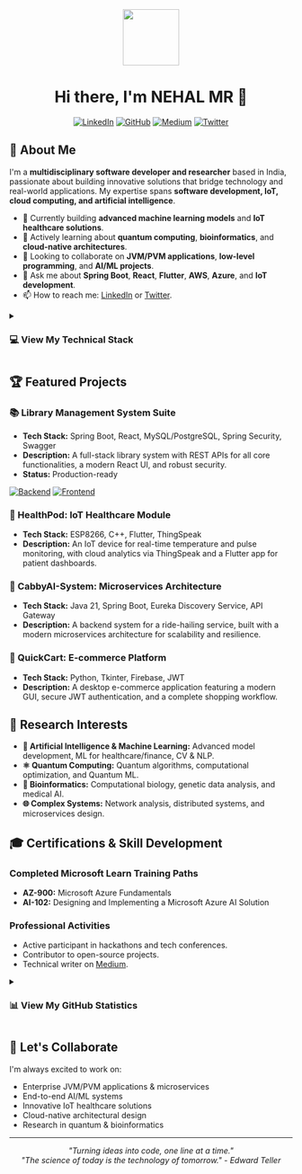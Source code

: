 <div align="center">
  <img src="https://media.giphy.com/media/M9gbBd9nbDrOTu1Mqx/giphy.gif" width="100"/>
  <h1 align="center">Hi there, I'm NEHAL MR 👋</h1>
</div>

<div align="center">

[![LinkedIn](https://img.shields.io/badge/LinkedIn-0077B5?style=for-the-badge&logo=linkedin&logoColor=white)](https://linkedin.com/in/nehalmr)
[![GitHub](https://img.shields.io/badge/GitHub-100000?style=for-the-badge&logo=github&logoColor=white)](https://github.com/nehalmr) 
[![Medium](https://img.shields.io/badge/Medium-12100E?style=for-the-badge&logo=medium&logoColor=white)](https://medium.com/@nehalmr)
[![Twitter](https://img.shields.io/badge/Twitter-1DA1F2?style=for-the-badge&logo=twitter&logoColor=white)](https://twitter.com/nehalmr08)

</div>

## 🚀 About Me

I'm a **multidisciplinary software developer and researcher** based in India, passionate about building innovative solutions that bridge technology and real-world applications. My expertise spans **software development, IoT, cloud computing, and artificial intelligence**.

- 🔭 Currently building **advanced machine learning models** and **IoT healthcare solutions**.
- 🌱 Actively learning about **quantum computing**, **bioinformatics**, and **cloud-native architectures**.
- 👯 Looking to collaborate on **JVM/PVM applications**, **low-level programming**, and **AI/ML projects**.
- 💬 Ask me about **Spring Boot**, **React**, **Flutter**, **AWS**, **Azure**, and **IoT development**.
- 📫 How to reach me: [LinkedIn](https://linkedin.com/in/nehalmr) or [Twitter](https://twitter.com/nehalmr08).

<details>
<summary><h3>💻 View My Technical Stack</h3></summary>

<h4>Programming Languages</h4>
<p>
    <img src="https://img.shields.io/badge/Java-ED8B00?style=for-the-badge&logo=java&logoColor=white" alt="Java"/>
    <img src="https://img.shields.io/badge/Python-3776AB?style=for-the-badge&logo=python&logoColor=white" alt="Python"/>
    <img src="https://img.shields.io/badge/JavaScript-F7DF1E?style=for-the-badge&logo=javascript&logoColor=black" alt="JavaScript"/>
    <img src="https://img.shields.io/badge/TypeScript-007ACC?style=for-the-badge&logo=typescript&logoColor=white" alt="TypeScript"/>
    <img src="https://img.shields.io/badge/C++-00599C?style=for-the-badge&logo=c%2B%2B&logoColor=white" alt="C++"/>
    <img src="https://img.shields.io/badge/Dart-0175C2?style=for-the-badge&logo=dart&logoColor=white" alt="Dart"/>
</p>

<h4>Frameworks & Libraries</h4>
<p>
    <img src="https://img.shields.io/badge/Spring_Boot-6DB33F?style=for-the-badge&logo=spring-boot&logoColor=white" alt="Spring Boot"/>
    <img src="https://img.shields.io/badge/React-20232A?style=for-the-badge&logo=react&logoColor=61DAFB" alt="React"/>
    <img src="https://img.shields.io/badge/Flutter-02569B?style=for-the-badge&logo=flutter&logoColor=white" alt="Flutter"/>
    <img src="https://img.shields.io/badge/Spring_Security-6DB33F?style=for-the-badge&logo=Spring-Security&logoColor=white" alt="Spring Security"/>
</p>

<h4>Databases</h4>
<p>
    <img src="https://img.shields.io/badge/MySQL-00000F?style=for-the-badge&logo=mysql&logoColor=white" alt="MySQL"/>
    <img src="https://img.shields.io/badge/PostgreSQL-316192?style=for-the-badge&logo=postgresql&logoColor=white" alt="PostgreSQL"/>
    <img src="https://img.shields.io/badge/Firebase-039BE5?style=for-the-badge&logo=Firebase&logoColor=white" alt="Firebase"/>
    <img src="https://img.shields.io/badge/H2-0078D4?style=for-the-badge&logo=h2&logoColor=white" alt="H2"/>
</p>

<h4>Cloud & DevOps</h4>
<p>
    <img src="https://img.shields.io/badge/Amazon_AWS-232F3E?style=for-the-badge&logo=amazon-aws&logoColor=white" alt="AWS"/>
    <img src="https://img.shields.io/badge/Microsoft_Azure-0089D0?style=for-the-badge&logo=microsoft-azure&logoColor=white" alt="Microsoft Azure"/>
    <img src="https://img.shields.io/badge/Docker-2CA5E0?style=for-the-badge&logo=docker&logoColor=white" alt="Docker"/>
    <img src="https://img.shields.io/badge/Swagger-85EA2D?style=for-the-badge&logo=Swagger&logoColor=white" alt="Swagger"/>
</p>

<h4>IoT & Hardware</h4>
<p>
    <img src="https://img.shields.io/badge/Arduino-00979D?style=for-the-badge&logo=Arduino&logoColor=white" alt="Arduino"/>
    <img src="https://img.shields.io/badge/ESP8266-E7352C?style=for-the-badge&logo=espressif&logoColor=white" alt="ESP8266"/>
    <img src="https://img.shields.io/badge/ThingSpeak-FF6C37?style=for-the-badge&logo=thingspeak&logoColor=white" alt="ThingSpeak"/>
</p>

</details>

## 🏆 Featured Projects

### 📚 Library Management System Suite
- **Tech Stack:** Spring Boot, React, MySQL/PostgreSQL, Spring Security, Swagger
- **Description:** A full-stack library system with REST APIs for all core functionalities, a modern React UI, and robust security.
- **Status:** Production-ready
<p>
    <a href="https://github.com/nehalmr/Library-Management-System"><img src="https://img.shields.io/badge/View_Backend-Spring_Boot-6DB33F?style=for-the-badge" alt="Backend"></a>
    <a href="https://github.com/nehalmr/LMS-APP-ReactJS"><img src="https://img.shields.io/badge/View_Frontend-React-61DAFB?style=for-the-badge" alt="Frontend"></a>
</p>

### 🏥 HealthPod: IoT Healthcare Module
- **Tech Stack:** ESP8266, C++, Flutter, ThingSpeak
- **Description:** An IoT device for real-time temperature and pulse monitoring, with cloud analytics via ThingSpeak and a Flutter app for patient dashboards.

### 🚕 CabbyAI-System: Microservices Architecture
- **Tech Stack:** Java 21, Spring Boot, Eureka Discovery Service, API Gateway
- **Description:** A backend system for a ride-hailing service, built with a modern microservices architecture for scalability and resilience.

### 🛒 QuickCart: E-commerce Platform
- **Tech Stack:** Python, Tkinter, Firebase, JWT
- **Description:** A desktop e-commerce application featuring a modern GUI, secure JWT authentication, and a complete shopping workflow.

## 🔬 Research Interests

- **🤖 Artificial Intelligence & Machine Learning:** Advanced model development, ML for healthcare/finance, CV & NLP.
- **⚛️ Quantum Computing:** Quantum algorithms, computational optimization, and Quantum ML.
- **🧬 Bioinformatics:** Computational biology, genetic data analysis, and medical AI.
- **🌐 Complex Systems:** Network analysis, distributed systems, and microservices design.

## 🎓 Certifications & Skill Development

### Completed Microsoft Learn Training Paths
- **AZ-900:** Microsoft Azure Fundamentals
- **AI-102:** Designing and Implementing a Microsoft Azure AI Solution

### Professional Activities
- Active participant in hackathons and tech conferences.
- Contributor to open-source projects.
- Technical writer on [Medium](https://medium.com/@nehalmr).

<details>
<summary><h3>📊 View My GitHub Statistics</h3></summary>
<p align="center">
  <img src="https://github-readme-stats.vercel.app/api?username=nehalmr&show_icons=true&theme=radical&count_private=true" alt="Nehal's GitHub Stats"/>
  <br/>
  <img src="https://github-readme-stats.vercel.app/api/top-langs/?username=nehalmr&layout=compact&theme=radical" alt="Top Languages"/>
</p>
</details>

## 🤝 Let's Collaborate

I'm always excited to work on:
- Enterprise JVM/PVM applications & microservices
- End-to-end AI/ML systems
- Innovative IoT healthcare solutions
- Cloud-native architectural design
- Research in quantum & bioinformatics

---

<div align="center">
  <i>"Turning ideas into code, one line at a time."</i><br>
  <i>"The science of today is the technology of tomorrow." - Edward Teller</i>
</div>
